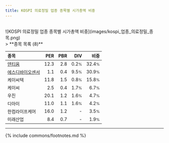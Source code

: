 ```yaml
---
title: KOSPI 의료정밀 업종 종목별 시가총액 비중
---
```

<br>
![KOSPI 의료정밀 업종 종목별 시가총액 비중](images/kospi_업종_의료정밀_종목.png)
<br>
> **종목 목록 (8)**<a id="list"></a>

| **종목** | **PER** | **PBR** | **DIV** | **비중** |
| :------- | ------: | ------: | ------: | -------: |
| [덴티움](/145720/) | 12.3 | 2.8 | 0.2<small>%</small> | 32.4<small>%</small> |
| [에스디바이오센서](/137310/) | 1.1 | 0.4 | 9.5<small>%</small> | 30.9<small>%</small> |
| 케이씨텍 | 11.8 | 1.5 | 0.8<small>%</small> | 15.8<small>%</small> |
| 케이씨 | 2.5 | 0.4 | 1.7<small>%</small> | 6.7<small>%</small> |
| 우진 | 20.1 | 1.2 | 1.6<small>%</small> | 4.7<small>%</small> |
| 디아이 | 11.0 | 1.1 | 1.6<small>%</small> | 4.2<small>%</small> |
| 한컴라이프케어 | 16.0 | 1.2 | - | 3.5<small>%</small> |
| 미래산업 | 8.4 | 0.7 | - | 1.9<small>%</small> |

---
{% include commons/footnotes.md %}